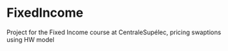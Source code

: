 # FixedIncome
Project for the Fixed Income course at CentraleSupélec, pricing swaptions using HW model
